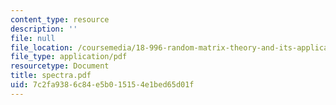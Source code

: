 ```yaml
---
content_type: resource
description: ''
file: null
file_location: /coursemedia/18-996-random-matrix-theory-and-its-applications-spring-2004/7c2fa9386c84e5b015154e1bed65d01f_spectra.pdf
file_type: application/pdf
resourcetype: Document
title: spectra.pdf
uid: 7c2fa938-6c84-e5b0-1515-4e1bed65d01f
---
```

